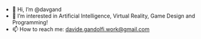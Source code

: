 - 👋 Hi, I’m @davgand
- 👀 I’m interested in Artificial Intelligence, Virtual Reality, Game Design and Programming!
- 📫 How to reach me: davide.gandolfi.work@gmail.com

<!---
davgand/davgand is a ✨ special ✨ repository because its `README.md` (this file) appears on your GitHub profile.
You can click the Preview link to take a look at your changes.
--->
